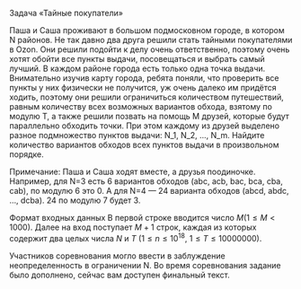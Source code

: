 Задача «Тайные покупатели»

Паша и Саша проживают в большом подмосковном городе, в котором N районов. Не так давно два друга 
решили стать тайными покупателями в Ozon. Они решили подойти к делу очень ответственно, поэтому очень 
хотят обойти все пункты выдачи, посовещаться и выбрать самый лучший. В каждом районе города есть только 
одна точка выдачи. Внимательно изучив карту города, ребята поняли, что проверить все пункты у них физически 
не получится, уж очень далеко им придётся ходить, поэтому они решили ограничиться количеством путешествий, 
равным количеству всех возможных вариантов обхода, взятому по модулю T, а также решили позвать на помощь 
M друзей, которые будут параллельно обходить точки. При этом каждому из друзей выделено разное подмножество 
пунктов выдачи: N_1, N_2, ..., N_m. Найдите количество вариантов обходов всех пунктов выдачи в 
произвольном порядке.

Примечание: Паша и Саша ходят вместе, а друзья поодиночке. Например, для N=3 есть 6 вариантов обходов 
(abc, acb, bac, bca, cba, cab), по модулю 6 это 0. А для N=4 — 24 варианта обходов 
(abcd, abdc, …, dcba). 24 по модулю 7 будет 3.

Формат входных данных
В первой строке вводится число $М (1 ≤ М < 1000)$. Далее на вход поступает $M+1$ строк, каждая из которых содержит два целых числа $N$ и $T$ ($1 ≤ n ≤ 10^{18}$, $1 ≤ T ≤ 10 000 000$).

Участников соревнования могло ввести в заблуждение неопределенность в ограничении N. 
Во время соревнования задание было дополнено, сейчас вам доступен финальный текст.
